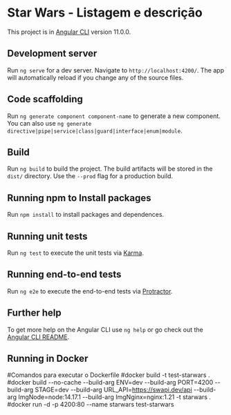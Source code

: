 # Star Wars - Listagem e descrição 

This project is in [Angular CLI](https://github.com/angular/angular-cli) version 11.0.0.

## Development server

Run `ng serve` for a dev server. Navigate to `http://localhost:4200/`. The app will automatically reload if you change any of the source files.

## Code scaffolding

Run `ng generate component component-name` to generate a new component. You can also use `ng generate directive|pipe|service|class|guard|interface|enum|module`.

## Build

Run `ng build` to build the project. The build artifacts will be stored in the `dist/` directory. Use the `--prod` flag for a production build.

## Running npm to Install packages

Run `npm install` to install packages and dependences.

## Running unit tests

Run `ng test` to execute the unit tests via [Karma](https://karma-runner.github.io).

## Running end-to-end tests

Run `ng e2e` to execute the end-to-end tests via [Protractor](http://www.protractortest.org/).

## Further help

To get more help on the Angular CLI use `ng help` or go check out the [Angular CLI README](https://github.com/angular/angular-cli/blob/master/README.md).

## Running in Docker

#Comandos para executar o Dockerfile
#docker build -t test-starwars .
#docker build --no-cache --build-arg ENV=dev --build-arg PORT=4200 --build-arg STAGE=dev  --build-arg URL_API=https://swapi.dev/api --build-arg ImgNode=node:14.17.1 --build-arg ImgNginx=nginx:1.21 -t starwars .
#docker run -d -p 4200:80 --name starwars test-starwars